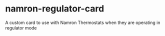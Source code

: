 # namron-regulator-card
A custom card to use with Namron Thermostats when they are operating in regulator mode
